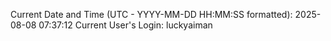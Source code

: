 Current Date and Time (UTC - YYYY-MM-DD HH:MM:SS formatted): 2025-08-08 07:37:12
Current User's Login: luckyaiman
